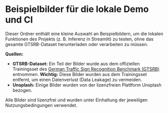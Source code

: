 # Beispielbilder für die lokale Demo und CI

Dieser Ordner enthält eine kleine Auswahl an Beispielbildern, um die lokalen Funktionen des Projekts (z. B. Inferenz in Streamlit) zu testen, ohne das gesamte GTSRB-Dataset herunterladen oder verarbeiten zu müssen.

**Quellen:**

* **GTSRB-Dataset:** Ein Teil der Bilder wurde aus dem offiziellen Trainingsset des [German Traffic Sign Recognition Benchmark (GTSRB)](https://benchmark.ini.rub.de/gtsrb_dataset.html) entnommen. **Wichtig:** Diese Bilder wurden aus dem Trainingsset entfernt, um einen Datenverlust (Data Leakage) zu vermeiden.
* **Unsplash:** Einige Bilder wurden von der lizenzfreien Plattform Unsplash bezogen.

Alle Bilder sind lizenzfrei und wurden unter Einhaltung der jeweiligen Nutzungsbedingungen verwendet.